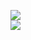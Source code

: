 [![](https://img.shields.io/badge/Made%20With-Github%20Spray-lightgrey.svg?style=for-the-badge&logo=github)](https://github.com/Annihil/github-spray#5547)  
[![](https://i.imgur.com/2DrTn0Z.gif)](https://github.com/Annihil/github-spray)